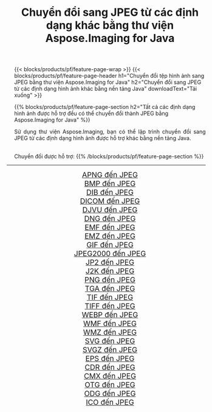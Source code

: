 ﻿---
title: Chuyển đổi sang JPEG từ các định dạng khác bằng thư viện Aspose.Imaging for Java 
weight: 3920
url: /vi/java/conversion/to/jpeg/ 
lang: vi
langdirlevel: 2
locales: zh-hans,ja,it,ru,de,es,fr,nl,id,lt,pl,pt,vi,tr,ko,zh-hant,ar,hi,th,sv,cs,uk,he
description: Sử dụng Aspose.Imaging, bạn có thể chuyển đổi sang JPEG từ các định dạng khác bằng Java
---

{{< blocks/products/pf/feature-page-wrap >}}
{{< blocks/products/pf/feature-page-header h1="Chuyển đổi tệp hình ảnh sang JPEG bằng thư viện Aspose.Imaging for Java" h2="Chuyển đổi sang JPEG từ các định dạng hình ảnh khác bằng nền tảng Java" downloadText="Tải xuống" >}}


{{% blocks/products/pf/feature-page-section  h2="Tất cả các định dạng hình ảnh được hỗ trợ đều có thể chuyển đổi thành JPEG bằng Aspose.Imaging for Java" %}}
<p align=justify>Sử dụng thư viện Aspose.Imaging, bạn có thể lập trình chuyển đổi sang JPEG từ các định dạng hình ảnh được hỗ trợ khác bằng nền tảng Java.</p>
<br/>
Chuyển đổi được hỗ trợ:
{{% /blocks/products/pf/feature-page-section %}}
<div class="container-fluid productfamilypage bg-gray">
    <div class="convertypes bg-gray agp-content section">
        <div class="container">
		<hr style="margin-left:-20px;"/>
		<div class="row other-converters" style="gap: 10px;font-size: 19px;text-align:center;">
		    <div class='col-md-2 other-converter remove-lp remove-rp'><a href="/imaging/vi/java/conversion/apng-to-jpeg/" style="padding:15px;">APNG đến JPEG</a></div>
<div class='col-md-2 other-converter remove-lp remove-rp'><a href="/imaging/vi/java/conversion/bmp-to-jpeg/" style="padding:15px;">BMP đến JPEG</a></div>
<div class='col-md-2 other-converter remove-lp remove-rp'><a href="/imaging/vi/java/conversion/dib-to-jpeg/" style="padding:15px;">DIB đến JPEG</a></div>
<div class='col-md-2 other-converter remove-lp remove-rp'><a href="/imaging/vi/java/conversion/dicom-to-jpeg/" style="padding:15px;">DICOM đến JPEG</a></div>
<div class='col-md-2 other-converter remove-lp remove-rp'><a href="/imaging/vi/java/conversion/djvu-to-jpeg/" style="padding:15px;">DJVU đến JPEG</a></div>
<div class='col-md-2 other-converter remove-lp remove-rp'><a href="/imaging/vi/java/conversion/dng-to-jpeg/" style="padding:15px;">DNG đến JPEG</a></div>
<div class='col-md-2 other-converter remove-lp remove-rp'><a href="/imaging/vi/java/conversion/emf-to-jpeg/" style="padding:15px;">EMF đến JPEG</a></div>
<div class='col-md-2 other-converter remove-lp remove-rp'><a href="/imaging/vi/java/conversion/emz-to-jpeg/" style="padding:15px;">EMZ đến JPEG</a></div>
<div class='col-md-2 other-converter remove-lp remove-rp'><a href="/imaging/vi/java/conversion/gif-to-jpeg/" style="padding:15px;">GIF đến JPEG</a></div>
<div class='col-md-2 other-converter remove-lp remove-rp'><a href="/imaging/vi/java/conversion/jpeg2000-to-jpeg/" style="padding:15px;">JPEG2000 đến JPEG</a></div>
<div class='col-md-2 other-converter remove-lp remove-rp'><a href="/imaging/vi/java/conversion/jp2-to-jpeg/" style="padding:15px;">JP2 đến JPEG</a></div>
<div class='col-md-2 other-converter remove-lp remove-rp'><a href="/imaging/vi/java/conversion/j2k-to-jpeg/" style="padding:15px;">J2K đến JPEG</a></div>
<div class='col-md-2 other-converter remove-lp remove-rp'><a href="/imaging/vi/java/conversion/png-to-jpeg/" style="padding:15px;">PNG đến JPEG</a></div>
<div class='col-md-2 other-converter remove-lp remove-rp'><a href="/imaging/vi/java/conversion/tga-to-jpeg/" style="padding:15px;">TGA đến JPEG</a></div>
<div class='col-md-2 other-converter remove-lp remove-rp'><a href="/imaging/vi/java/conversion/tif-to-jpeg/" style="padding:15px;">TIF đến JPEG</a></div>
<div class='col-md-2 other-converter remove-lp remove-rp'><a href="/imaging/vi/java/conversion/tiff-to-jpeg/" style="padding:15px;">TIFF đến JPEG</a></div>
<div class='col-md-2 other-converter remove-lp remove-rp'><a href="/imaging/vi/java/conversion/webp-to-jpeg/" style="padding:15px;">WEBP đến JPEG</a></div>
<div class='col-md-2 other-converter remove-lp remove-rp'><a href="/imaging/vi/java/conversion/wmf-to-jpeg/" style="padding:15px;">WMF đến JPEG</a></div>
<div class='col-md-2 other-converter remove-lp remove-rp'><a href="/imaging/vi/java/conversion/wmz-to-jpeg/" style="padding:15px;">WMZ đến JPEG</a></div>
<div class='col-md-2 other-converter remove-lp remove-rp'><a href="/imaging/vi/java/conversion/svg-to-jpeg/" style="padding:15px;">SVG đến JPEG</a></div>
<div class='col-md-2 other-converter remove-lp remove-rp'><a href="/imaging/vi/java/conversion/svgz-to-jpeg/" style="padding:15px;">SVGZ đến JPEG</a></div>
<div class='col-md-2 other-converter remove-lp remove-rp'><a href="/imaging/vi/java/conversion/eps-to-jpeg/" style="padding:15px;">EPS đến JPEG</a></div>
<div class='col-md-2 other-converter remove-lp remove-rp'><a href="/imaging/vi/java/conversion/cdr-to-jpeg/" style="padding:15px;">CDR đến JPEG</a></div>
<div class='col-md-2 other-converter remove-lp remove-rp'><a href="/imaging/vi/java/conversion/cmx-to-jpeg/" style="padding:15px;">CMX đến JPEG</a></div>
<div class='col-md-2 other-converter remove-lp remove-rp'><a href="/imaging/vi/java/conversion/otg-to-jpeg/" style="padding:15px;">OTG đến JPEG</a></div>
<div class='col-md-2 other-converter remove-lp remove-rp'><a href="/imaging/vi/java/conversion/odg-to-jpeg/" style="padding:15px;">ODG đến JPEG</a></div>
<div class='col-md-2 other-converter remove-lp remove-rp'><a href="/imaging/vi/java/conversion/ico-to-jpeg/" style="padding:15px;">ICO đến JPEG</a></div>
                </div>
        </div>
    </div>
</div>
<br/>

